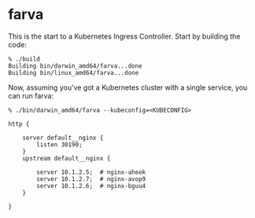 # farva

This is the start to a Kubernetes Ingress Controller.
Start by building the code:

```
% ./build
Building bin/darwin_amd64/farva...done
Building bin/linux_amd64/farva...done
```

Now, assuming you've got a Kubernetes cluster with a single service, you can run farva:

```
% ./bin/darwin_amd64/farva --kubeconfig=<KUBECONFIG>

http {

    server default__nginx {
        listen 30190;
    }
    upstream default__nginx {

        server 10.1.2.5;  # nginx-aheok
        server 10.1.2.7;  # nginx-avop9
        server 10.1.2.6;  # nginx-bguu4
    }

}
```
